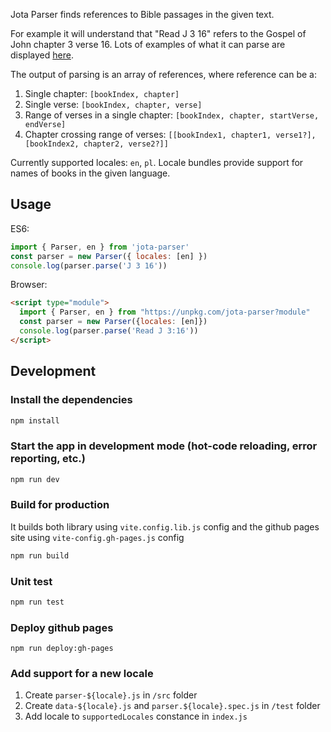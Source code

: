 Jota Parser finds references to Bible passages in the given text. 

For example it will understand that "Read J 3 16" refers to the Gospel of John chapter 3 verse 16. Lots of examples of what it can parse are displayed [here](https://jota-bible-software.github.io/jota-parser/index.html?common=true).

The output of parsing is an array of references, where reference can be a:
1. Single chapter: `[bookIndex, chapter]` 
1. Single verse: `[bookIndex, chapter, verse]` 
1. Range of verses in a single chapter: `[bookIndex, chapter, startVerse, endVerse]` 
1. Chapter crossing range of verses: `[[bookIndex1, chapter1, verse1?], [bookIndex2, chapter2, verse2?]]`

Currently supported locales: `en`, `pl`. Locale bundles provide support for names of books in the given language.

## Usage

ES6:
``` javascript
import { Parser, en } from 'jota-parser'
const parser = new Parser({ locales: [en] })
console.log(parser.parse('J 3 16'))
```

Browser:
``` html
<script type="module">
  import { Parser, en } from "https://unpkg.com/jota-parser?module"
  const parser = new Parser({locales: [en]})
  console.log(parser.parse('Read J 3:16'))
</script>
```

## Development

### Install the dependencies
```bash
npm install
```

### Start the app in development mode (hot-code reloading, error reporting, etc.)
```bash
npm run dev
```

### Build for production
It builds both library using `vite.config.lib.js` config and the github pages site using `vite-config.gh-pages.js` config
```bash
npm run build
```

### Unit test
```bash
npm run test
```

### Deploy github pages
```
npm run deploy:gh-pages
```

### Add support for a new locale

1. Create `parser-${locale}.js` in `/src` folder
1. Create `data-${locale}.js` and `parser.${locale}.spec.js` in `/test` folder
1. Add locale to `supportedLocales` constance in `index.js`
